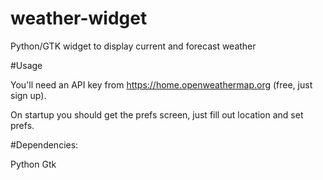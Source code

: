 # weather-widget
Python/GTK widget to display current and forecast weather

#Usage

You'll need an API key from https://home.openweathermap.org (free, just sign up).

On startup you should get the prefs screen, just fill out location and set prefs.

#Dependencies:

Python Gtk
